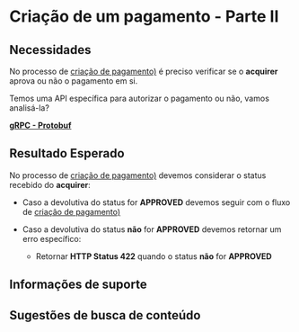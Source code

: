 # Criação de um pagamento - Parte II

## Necessidades

No processo de [criação de pagamento)](005-criacao-pagamento-parte-I.md) é preciso verificar se o **acquirer** aprova ou 
não o pagamento em si.

Temos uma API específica para autorizar o pagamento ou não, vamos analisá-la?

**[gRPC - Protobuf](../../recursos/protobuf/acquirer.proto)**
    
## Resultado Esperado

No processo de [criação de pagamento)](005-criacao-pagamento-parte-I.md) devemos considerar o status recebido do **acquirer**:

- Caso a devolutiva do status for **APPROVED** devemos seguir com o fluxo de [criação de pagamento)](005-criacao-pagamento-parte-I.md)

- Caso a devolutiva do status **não** for **APPROVED** devemos retornar um erro específico:
                                                                        
    - Retornar **HTTP Status 422** quando o status **não** for **APPROVED**

## Informações de suporte

## Sugestões de busca de conteúdo